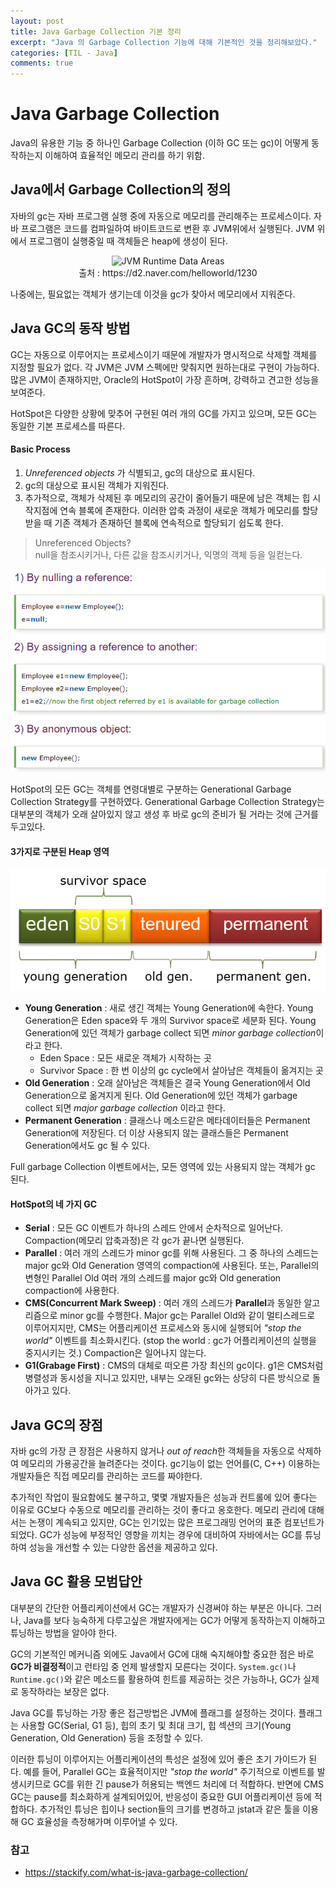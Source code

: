 ```yaml
---
layout: post
title: Java Garbage Collection 기본 정리
excerpt: "Java 의 Garbage Collection 기능에 대해 기본적인 것을 정리해보았다."
categories: [TIL - Java]
comments: true
---
```


Java Garbage Collection
=========

Java의 유용한 기능 중 하나인 Garbage Collection (이하 GC 또는 gc)이 어떻게 동작하는지 이해하여 효율적인 메모리 관리를 하기 위함.

## Java에서 Garbage Collection의 정의
자바의 gc는 자바 프로그램 실행 중에 자동으로 메모리를 관리해주는 프로세스이다.
자바 프로그램은 코드를 컴파일하여 바이트코드로 변환 후 JVM위에서 실행된다.
JVM 위에서 프로그램이 실행중일 때 객체들은 heap에 생성이 된다.

<center><img src="https://d2.naver.com/content/images/2015/06/helloworld-1230-4.png" alt="JVM Runtime Data Areas" width="300" height="300"><br>출처 : https://d2.naver.com/helloworld/1230</center>

나중에는, 필요없는 객체가 생기는데 이것을 gc가 찾아서 메모리에서 지워준다.

## Java GC의 동작 방법
GC는 자동으로 이루어지는 프로세스이기 때문에 개발자가 명시적으로 삭제할 객체를 지정할 필요가 없다. 각 JVM은 JVM 스펙에만 맞춰지면 원하는대로 구현이 가능하다. 많은 JVM이 존재하지만, Oracle의 HotSpot이 가장 흔하며, 강력하고 견고한 성능을 보여준다.

HotSpot은 다양한 상황에 맞추어 구현된 여러 개의 GC를 가지고 있으며, 모든 GC는 동일한 기본 프로세스를 따른다.

#### Basic Process
1. *Unreferenced objects* 가 식별되고, gc의 대상으로 표시된다.
2. gc의 대상으로 표시된 객체가 지워진다.
3. 추가적으로, 객체가 삭제된 후 메모리의 공간이 줄어들기 때문에 남은 객체는 힙 시작지점에 연속 블록에 존재한다. 이러한 압축 과정이 새로운 객체가 메모리를 할당받을 때 기존 객체가 존재하던 블록에 연속적으로 할당되기 쉽도록 한다.

> Unreferenced Objects?<br>
> null을 참조시키거나, 다른 값을 참조시키거나, 익명의 객체 등을 일컫는다.

![Java Unreferenced Objects example](/img/Garbage_Collector-Unreferenced_objects.png)

HotSpot의 모든 GC는 객체를 연령대별로 구분하는 Generational Garbage Collection Strategy를 구현하였다. Generational Garbage Collection Strategy는 대부분의 객체가 오래 살아있지 않고 생성 후 바로 gc의 준비가 될 거라는 것에 근거를 두고있다.


#### 3가지로 구분된 Heap 영역
![Java GC generations](/img/JavaGCgenerations.png)

- **Young Generation** : 새로 생긴 객체는 Young Generation에 속한다. Young Generation은 Eden space와 두 개의 Survivor space로 세분화 된다. Young Generation에 있던 객체가 garbage collect 되면 *minor garbage collection*이라고 한다.
  - Eden Space : 모든 새로운 객체가 시작하는 곳
  - Survivor Space : 한 번 이상의 gc cycle에서 살아남은 객체들이 옮겨지는 곳
- **Old Generation** : 오래 살아남은 객체들은 결국 Young Generation에서 Old Generation으로 옮겨지게 된다. Old Generation에 있던 객체가 garbage collect 되면 *major garbage collection* 이라고 한다.
- **Permanent Generation** : 클래스나 메소드같은 메타데이터들은 Permanent Generation에 저장된다. 더 이상 사용되지 않는 클래스들은 Permanent Generation에서도 gc 될 수 있다.

Full garbage Collection 이벤트에서는, 모든 영역에 있는 사용되지 않는 객체가 gc 된다.

#### HotSpot의 네 가지 GC

- **Serial** : 모든 GC 이벤트가 하나의 스레드 안에서 순차적으로 일어난다. Compaction(메모리 압축과정)은 각 gc가 끝나면 실행된다.
- **Parallel** : 여러 개의 스레드가 minor gc를 위해 사용된다. 그 중 하나의 스레드는 major gc와 Old Generation 영역의 compaction에 사용된다. 또는, Parallel의 변형인 Parallel Old 여러 개의 스레드를 major gc와 Old generation compaction에 사용한다.
- **CMS(Concurrent Mark Sweep)** : 여러 개의 스레드가 **Parallel**과 동일한 알고리즘으로 minor gc를 수행한다. Major gc는 Parallel Old와 같이 멀티스레드로 이루어지지만, CMS는 어플리케이션 프로세스와 동시에 실행되어 *"stop the world"* 이벤트를 최소화시킨다. (stop the world : gc가 어플리케이션의 실행을 중지시키는 것.) Compaction은 일어나지 않는다.
- **G1(Grabage First)** : CMS의 대체로 떠오른 가장 최신의 gc이다. g1은 CMS처럼 병렬성과 동시성을 지니고 있지만, 내부는 오래된 gc와는 상당히 다른 방식으로 돌아가고 있다.

## Java GC의 장점
자바 gc의 가장 큰 장점은 사용하지 않거나 *out of reach*한 객체들을 자동으로 삭제하여 메모리의 가용공간을 늘려준다는 것이다. gc기능이 없는 언어를(C, C++) 이용하는 개발자들은 직접 메모리를 관리하는 코드를 짜야한다.

추가적인 작업이 필요함에도 불구하고, 몇몇 개발자들은 성능과 컨트롤에 있어 좋다는 이유로 GC보다 수동으로 메모리를 관리하는 것이 좋다고 옹호한다. 메모리 관리에 대해서는 논쟁이 계속되고 있지만, GC는 인기있는 많은 프로그래밍 언어의 표준 컴포넌트가 되었다. GC가 성능에 부정적인 영향을 끼치는 경우에 대비하여 자바에서는 GC를 튜닝하여 성능을 개선할 수 있는 다양한 옵션을 제공하고 있다.

## Java GC 활용 모범답안

대부분의 간단한 어플리케이션에서 GC는 개발자가 신경써야 하는 부분은 아니다. 그러나, Java를 보다 능숙하게 다루고싶은 개발자에게는 GC가 어떻게 동작하는지 이해하고 튜닝하는 방법을 알아야 한다.

GC의 기본적인 메커니즘 외에도 Java에서 GC에 대해 숙지해야할 중요한 점은 바로 **GC가 비결정적**이고 런타임 중 언제 발생할지 모른다는 것이다. `System.gc()`나 `Runtime.gc()`와 같은 메소드를 활용하여 힌트를 제공하는 것은 가능하나, GC가 실제로 동작하라는 보장은 없다.

Java GC를 튜닝하는 가장 좋은 접근방법은 JVM에 플래그를 설정하는 것이다. 플래그는 사용할 GC(Serial, G1 등), 힙의 초기 및 최대 크기, 힙 섹션의 크기(Young Generation, Old Generation) 등을 조정할 수 있다. 

이러한 튜닝이 이루어지는 어플리케이션의 특성은 설정에 있어 좋은 초기 가이드가 된다. 예를 들어, Parallel GC는 효율적이지만 *"stop the world"* 주기적으로 이벤트를 발생시키므로 GC를 위한 긴 pause가 허용되는 백엔드 처리에 더 적합하다.
반면에 CMS GC는 pause를 최소화하게 설계되어있어, 반응성이 중요한 GUI 어플리케이션 등에 적합하다.
추가적인 튜닝은 힙이나 section들의 크기를 변경하고 jstat과 같은 툴을 이용해 GC 효율성을 측정해가며 이루어낼 수 있다.


### 참고
- <https://stackify.com/what-is-java-garbage-collection/>